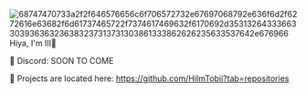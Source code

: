 ![68747470733a2f2f646576656c6f706572732e67697068792e636f6d2f6272616e63682f6d61737465722f7374617469632f6170692d35313264333663303936363236383237313731303861333862626235633537642e676966](https://github.com/user-attachments/assets/b3cb73bf-decc-429c-b4fe-d5911f6023d1)
                                                                                        Hiya, I'm III👋

💌 Discord: SOON TO COME

🚧 Projects are located here: https://github.com/HiImTobii?tab=repositories
